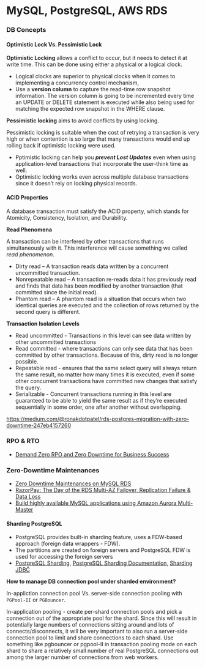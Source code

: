 # MySQL, PostgreSQL, AWS RDS

### DB Concepts

#### Optimistic Lock Vs. Pessimistic Lock

**Optimistic Locking** allows a conflict to occur, but it needs to detect it at write time. This can be done using either a physical or a logical clock. 

- Logical clocks are superior to physical clocks when it comes to implementing a concurrency control mechanism, 
- Use a **version column** to capture the read-time row snapshot information. The version column is going to be incremented every time an UPDATE or DELETE statement is executed while also being used for matching the expected row snapshot in the WHERE clause.

**Pessimistic locking** aims to avoid conflicts by using locking.

Pessimistic locking is suitable when the cost of retrying a transaction is very high or when contention is so large that many transactions would end up rolling back if optimistic locking were used.

- Pptimistic locking can help you **_prevent Lost Updates_** even when using application-level transactions that incorporate the user-think time as well.
- Optimistic locking works even across multiple database transactions since it doesn’t rely on locking physical records.

#### ACID Properties

A database transaction must satisfy the ACID property, which stands for Atomicity, Consistency, Isolation, and Durability.

**Read Phenomena**

A transaction can be interfered by other transactions that runs simultaneously with it. This interference will cause something we called _read phenomenon_.

- Dirty read –  A transaction reads data written by a concurrent uncommitted transaction.
- Nonrepeatable read –  A transaction re-reads data it has previously read and finds that data has been modified by another transaction (that committed since the initial read).
- Phantom read –  A phantom read is a situation that occurs when two identical queries are executed and the collection of rows returned by the second query is different.

**Transaction Isolation Levels**

- Read uncommitted - Transactions in this level can see data written by other uncommitted transactions
- Read committed - where transactions can only see data that has been committed by other transactions. Because of this, dirty read is no longer possible.
- Repeatable read -  ensures that the same select query will always return the same result, no matter how many times it is executed, even if some other concurrent transactions have committed new changes that satisfy the query.
- Serializable - Concurrent transactions running in this level are guaranteed to be able to yield the same result as if they’re executed sequentially in some order, one after another without overlapping.

https://medium.com/@ronakdotpatel/rds-postgres-migration-with-zero-downtime-247eb4157260

### RPO & RTO
- [Demand Zero RPO and Zero Downtime for Business Success](https://www.cockroachlabs.com/blog/demand-zero-rpo/)

### Zero-Downtime Maintenances
- [Zero Downtime Maintenances on MySQL RDS](https://workmarket.tech/zero-downtime-maintenances-on-mysql-rds-ba13b51103c2)
- [RazorPay: The Day of the RDS Multi-AZ Failover, Replication Failure & Data Loss](https://razorpay.com/blog/day-of-rds-multi-az-failover)
- [Build highly available MySQL applications using Amazon Aurora Multi-Master](https://aws.amazon.com/blogs/database/building-highly-available-mysql-applications-using-amazon-aurora-mmsr/)

#### Sharding PostgreSQL

- PostgreSQL provides built-in sharding feature, uses a FDW-based approach (foreign data wrappers - FDW).
- The partitions are created on foreign servers and PostgreSQL FDW is used for accessing the foreign servers
- [PostgreSQL Sharding](https://wiki.postgresql.org/wiki/WIP_PostgreSQL_Sharding), [PostgreSQL Sharding Documentation](https://www.postgresql.org/docs/11/ddl-partitioning.html), [Sharding JDBC](https://shardingsphere.apache.org/document/legacy/4.x/document/en/manual/sharding-jdbc/)

**How to manage DB connection pool under sharded environment?**

In-appliction connection pool Vs. server-side connection pooling with `PGPool-II` or `PGBouncer`.

In-application pooling - create per-shard connection pools and pick a connection out of the appropriate pool for the shard. Since this will result in potentially large numbers of connections sitting around and lots of connects/disconnects, it will be very important to also run a server-side connection pool to limit and share connections to each shard. Use something like pgbouncer or pgpool-II in transaction pooling mode on each shard to share a relatively small number of real PostgreSQL connections out among the larger number of connections from web workers.
